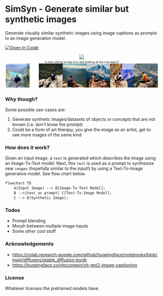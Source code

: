 # SimSyn - Generate similar but synthetic images

Generate visually similar synthetic images using image captions as prompts to an image generation model.

[colab-badge]: <https://colab.research.google.com/assets/colab-badge.svg>
[![Open In Colab][colab-badge]](https://colab.research.google.com/github/hasibzunair/simsyn/blob/main/generate_images.ipynb)

<p align="center">
    <a href="#"><img src="./media/1.png"></a> <br/>
    <a href="#"><img src="./media/2.png"></a> <br/>
    <em>
    </em>
</p>

### Why though?

Some possible use-cases are: 

1. Generate synthetic images/datasets of objects or concepts that are not known (i.e. don't know the prompt) 
2. Could be a form of art therapy, you give the image as an artist, get to see more images of the same kind 

### How does it work?

Given an input image, a `text` is generated which describes the image using an Image-To-Text model. Next, this `text` is used as a prompt to synthesize new `images` (hopefully similar to the input!) by using a Text-To-Image generative model. See flow chart below.

```mermaid
flowchart TD
    A(Input Image) --> B[Image-To-Text Model];
    B -->|text as prompt| C[Text-To-Image Model]; 
    C --> D(Synthetic Image);
```

<!--- Flowchart made using https://github.com/mermaid-js/mermaid#examples -->


### Todos
* Prompt blending
* Morph between multiple image inputs
* Some other cool stuff

### Acknowledgements 
* https://colab.research.google.com/github/huggingface/notebooks/blob/main/diffusers/stable_diffusion.ipynb
* https://huggingface.co/nlpconnect/vit-gpt2-image-captioning 

### License 
Whatever licenses the pretrained models have.
